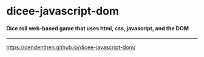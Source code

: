 # dicee-javascript-dom
#### Dice roll web-based game that uses html, css, javascript, and the DOM
---
https://dendenthen.github.io/dicee-javascript-dom/
